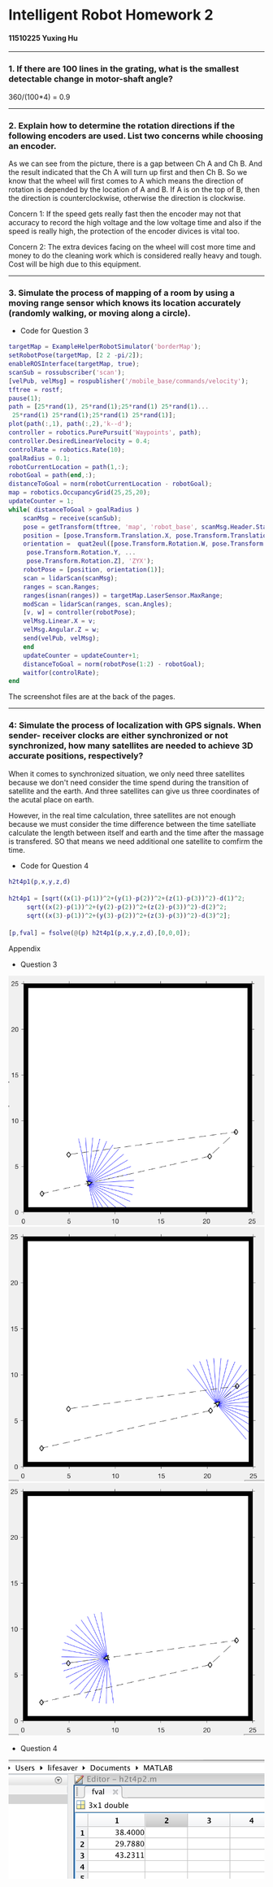 # Intelligent Robot Homework 2

#### 11510225 Yuxing Hu

---

### 1. If there are 100 lines in the grating, what is the smallest detectable change in motor-shaft angle?

360/(100*4) = 0.9 

---

### 2. Explain how to determine the rotation directions if the following encoders are used. List two concerns while choosing an encoder.

As we can see from the picture, there is a gap between Ch A and Ch B. And the result indicated that the Ch A will turn up first and then Ch B. So we know that the wheel will first comes to A which means the direction of rotation is depended by the location of A and B. If A is on the top of B, then the direction is counterclockwise, otherwise the direction is clockwise.

Concern 1: If the speed gets really fast then the encoder may not that accuracy to record the high voltage and the low voltage time and also if the speed is really high, the protection of the encoder divices is vital too.

Concern 2: The extra devices facing on the wheel will cost more time and money to do the cleaning work which is considered really heavy and tough. Cost will be high due to this equipment.

---

### 3. Simulate the process of mapping of a room by using a moving range sensor which knows its location accurately (randomly walking, or moving along a circle).

* Code for Question 3

```matlab
targetMap = ExampleHelperRobotSimulator('borderMap');
setRobotPose(targetMap, [2 2 -pi/2]);
enableROSInterface(targetMap, true);
scanSub = rossubscriber('scan');
[velPub, velMsg] = rospublisher('/mobile_base/commands/velocity');
tftree = rostf;
pause(1);
path = [25*rand(1), 25*rand(1);25*rand(1) 25*rand(1)...
 25*rand(1) 25*rand(1);25*rand(1) 25*rand(1)];
plot(path(:,1), path(:,2),'k--d');
controller = robotics.PurePursuit('Waypoints', path);
controller.DesiredLinearVelocity = 0.4;
controlRate = robotics.Rate(10);
goalRadius = 0.1;
robotCurrentLocation = path(1,:);
robotGoal = path(end,:);
distanceToGoal = norm(robotCurrentLocation - robotGoal);
map = robotics.OccupancyGrid(25,25,20);
updateCounter = 1;
while( distanceToGoal > goalRadius )
    scanMsg = receive(scanSub);
    pose = getTransform(tftree, 'map', 'robot_base', scanMsg.Header.Stamp, 'Timeout', 2);
    position = [pose.Transform.Translation.X, pose.Transform.Translation.Y];
    orientation =  quat2eul([pose.Transform.Rotation.W, pose.Transform.Rotation.X,...
     pose.Transform.Rotation.Y, ...
     pose.Transform.Rotation.Z], 'ZYX');
    robotPose = [position, orientation(1)];
    scan = lidarScan(scanMsg);
    ranges = scan.Ranges;
    ranges(isnan(ranges)) = targetMap.LaserSensor.MaxRange;
    modScan = lidarScan(ranges, scan.Angles);
    [v, w] = controller(robotPose);
    velMsg.Linear.X = v;
    velMsg.Angular.Z = w;
    send(velPub, velMsg);
    end
    updateCounter = updateCounter+1;
    distanceToGoal = norm(robotPose(1:2) - robotGoal);
    waitfor(controlRate);
end
```

The screenshot files are at the back of the pages.

---

### 4: Simulate the process of localization with GPS signals. When sender- receiver clocks are either synchronized or not synchronized, how many satellites are needed to achieve 3D accurate positions, respectively?

When it comes to synchronized situation, we only need three satellites because we don't need consider the time spend during the transition of satellite and the earth. And three satellites can give us three coordinates of the acutal place on earth.

However, in the real time calculation, three satellites are not enough because we must consider the time difference between the time satelliate calculate the length between itself and earth and the time after the massage is transfered. SO that means we need additional one satellite to comfirm the time.

* Code for Question 4

```matlab
h2t4p1(p,x,y,z,d)

h2t4p1 = [sqrt((x(1)-p(1))^2+(y(1)-p(2))^2+(z(1)-p(3))^2)-d(1)^2;
     sqrt((x(2)-p(1))^2+(y(2)-p(2))^2+(z(2)-p(3))^2)-d(2)^2;
     sqrt((x(3)-p(1))^2+(y(3)-p(2))^2+(z(3)-p(3))^2)-d(3)^2];

[p,fval] = fsolve(@(p) h2t4p1(p,x,y,z,d),[0,0,0]);
```



Appendix

* Question 3

![](1.png)
![](2.png)
![](3.png)

* Question 4

![](4.png)


